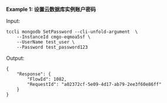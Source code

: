 **Example 1: 设置云数据库实例账户密码**



Input: 

```
tccli mongodb SetPassword --cli-unfold-argument  \
    --InstanceId cmgo-eqmoa5sf \
    --UserName test_user \
    --Password test_password123
```

Output: 
```
{
    "Response": {
        "FlowId": 1082,
        "RequestId": "a02372cf-5e09-4d17-ab79-2ee3f60e86ff"
    }
}
```

